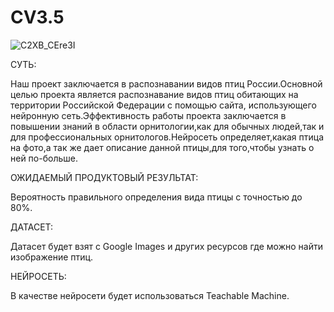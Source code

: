 # CV3.5


![C2XB_CEre3I](https://github.com/Limonchie/-V3.5/assets/79044736/a0f8bb10-229b-4cac-b4d5-7c78b42dae16)


СУТЬ:

Наш проект заключается в распознавании видов птиц России.Основной целью проекта является распознавание видов птиц обитающих на территории Российской Федерации с помощью сайта, использующего нейронную сеть.Эффективность работы проекта заключается в повышении знаний в области орнитологии,как для обычных людей,так и для профессиональных орнитологов.Нейросеть определяет,какая птица на фото,а так же дает описание данной птицы,для того,чтобы узнать о ней по-больше.

ОЖИДАЕМЫЙ ПРОДУКТОВЫЙ РЕЗУЛЬТАТ:

Вероятность правильного определения вида птицы с точностью до 80%.

ДАТАСЕТ:

Датасет будет взят с Google Images и других ресурсов где можно найти изображение птиц.

НЕЙРОСЕТЬ:

В качестве нейросети будет использоваться Teachable Machine. 

